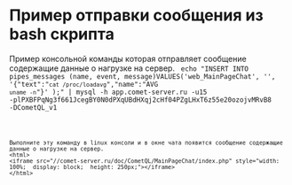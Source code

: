 
# Пример отправки сообщения из bash скрипта

Пример консольной команды которая отправляет сообщение содержащие данные о нагрузке на сервер.
<code bash>
echo "INSERT INTO pipes_messages (name, event, message)VALUES('web_MainPageChat', '', '{\"text\":\"`cat /proc/loadavg`\",\"name\":\"AVG `uname -n`\"}' );" | mysql -h app.comet-server.ru -u15 -plPXBFPqNg3f661JcegBY0N0dPXqUBdHXqj2cHf04PZgLHxT6z55e20ozojvMRvB8 -DCometQL_v1

```

Выполните эту команду в linux консоли и в окне чата появится сообщение содержащие данные о нагрузке на сервер.
<html>
<iframe src="//comet-server.ru/doc/CometQL/MainPageChat/index.php" style="width: 100%;  display: block;  height: 250px;"></iframe>
</html>
